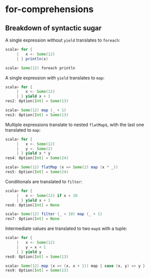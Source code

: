 # for-comprehensions

## Breakdown of syntactic sugar

A single expression without `yield` translates to `foreach`:

```scala
scala> for {
     |   x <- Some(12)
     | } println(x)

scala> Some(12) foreach println
```

A single expression *with* `yield` translates to `map`:

```scala
scala> for {
     |   x <- Some(12)
     | } yield x + 1
res2: Option[Int] = Some(13)

scala> Some(12) map (_ + 1)
res3: Option[Int] = Some(13)
```

Multiple expressions translate to nested `flatMap`s, with the last one translated to `map`:

```scala
scala> for {
     |   x <- Some(12)
     |   y <- Some(2)
     | } yield x * y
res4: Option[Int] = Some(24)

scala> Some(12) flatMap (x => Some(2) map (x * _))
res5: Option[Int] = Some(24)
```

Conditionals are translated to `filter`:

```scala
scala> for {
     |   x <- Some(12) if x < 10
     | } yield x + 1
res6: Option[Int] = None

scala> Some(12) filter (_ < 10) map (_ + 1)
res7: Option[Int] = None
```

Intermediate values are translated to two `map`s with a tuple:

```scala
scala> for {
     |   x <- Some(12)
     |   y = x + 1
     | } yield y
res8: Option[Int] = Some(13)

scala> Some(12) map (x => (x, x + 1)) map { case (x, y) => y }
res9: Option[Int] = Some(13)
```
